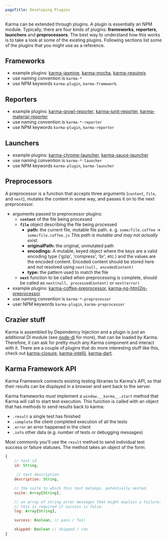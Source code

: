 ```yaml
---
pageTitle: Developing Plugins
---
```


Karma can be extended through plugins. A plugin is essentially an NPM module. Typically, there are four kinds of plugins: **frameworks**, **reporters**, **launchers** and **preprocessors**. The best way to understand how this works is to take a look at some of the existing plugins. Following sections list some of the plugins that you might use as a reference.

## Frameworks
- example plugins: [karma-jasmine], [karma-mocha], [karma-requirejs]
- use naming convention is `karma-*`
- use NPM keywords `karma-plugin`, `karma-framework`.

## Reporters
- example plugins: [karma-growl-reporter], [karma-junit-reporter], [karma-material-reporter]
- use naming convention is `karma-*-reporter`
- use NPM keywords `karma-plugin`, `karma-reporter`

## Launchers
- example plugins: [karma-chrome-launcher], [karma-sauce-launcher]
- use naming convention is `karma-*-launcher`
- use NPM keywords `karma-plugin`, `karma-launcher`

## Preprocessors

A preprocessor is a function that accepts three arguments (`content`, `file`, and `next`), mutates the content in some way, and passes it on to the next preprocessor.

- arguments passed to preprocessor plugins:
  - **`content`** of the file being processed
  - **`file`** object describing the file being processed
     - **path:** the current file, mutable file path. e. g. `some/file.coffee` -> `some/file.coffee.js` _This path is mutable and may not actually exist._
     - **originalPath:** the original, unmutated path
     - **encodings:** A mutable, keyed object where the keys are a valid encoding type ('gzip', 'compress', 'br', etc.) and the values are the encoded content. Encoded content should be stored here and not resolved using `next(null, encodedContent)`
     - **type:** the pattern used to match the file
  - **`next`** function to be called when preprocessing is complete, should be called as `next(null, processedContent)` or `next(error)`
- example plugins: [karma-coffee-preprocessor], [karma-ng-html2js-preprocessor]
- use naming convention is `karma-*-preprocessor`
- user NPM keywords `karma-plugin`, `karma-preprocessor`

## Crazier stuff
Karma is assembled by Dependency Injection and a plugin is just an additional DI module (see [node-di] for more), that can be loaded by Karma. Therefore, it can ask for pretty much any Karma component and interact with it. There are a couple of plugins that do more interesting stuff like this, check out [karma-closure], [karma-intellij], [karma-dart].


[karma-jasmine]: https://github.com/karma-runner/karma-jasmine
[karma-mocha]: https://github.com/karma-runner/karma-mocha

[karma-requirejs]: https://github.com/karma-runner/karma-requirejs
[karma-growl-reporter]: https://github.com/karma-runner/karma-growl-reporter
[karma-junit-reporter]: https://github.com/karma-runner/karma-junit-reporter
[karma-chrome-launcher]: https://github.com/karma-runner/karma-chrome-launcher
[karma-sauce-launcher]: https://github.com/karma-runner/karma-sauce-launcher
[karma-coffee-preprocessor]: https://github.com/karma-runner/karma-coffee-preprocessor
[karma-ng-html2js-preprocessor]: https://github.com/karma-runner/karma-ng-html2js-preprocessor
[karma-closure]: https://github.com/karma-runner/karma-closure
[karma-intellij]: https://github.com/karma-runner/karma-intellij
[karma-dart]: https://github.com/karma-runner/karma-dart
[node-di]: https://github.com/vojtajina/node-di
[karma-material-reporter]: https://github.com/ameerthehacker/karma-material-reporter

## Karma Framework API

Karma Framework connects existing testing libraries to Karma's API, so that their
results can be displayed in a browser and sent back to the server.

Karma frameworks _must_ implement a `window.__karma__.start` method that Karma will
call to start test execution. This function is called with an object that has methods
to send results back to karma:

* `.result` a single test has finished
* `.complete` the client completed execution of all the tests
* `.error` an error happened in the client
* `.info` other data (e.g. number of tests or debugging messages)

Most commonly you'll use the `result` method to send individual test success or failure
statuses. The method takes an object of the form:

```js
{
    // test id
    id: String,

     // test description
    description: String,

    // the suite to which this test belongs. potentially nested.
    suite: Array[String],

    // an array of string error messages that might explain a failure.
    // this is required if success is false.
    log: Array[String],

    success: Boolean, // pass / fail

    skipped: Boolean // skipped / ran
}
```
